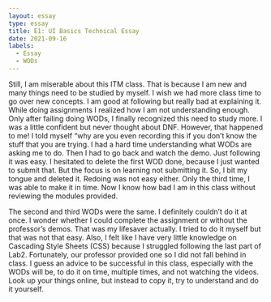 ```yaml
---
layout: essay
type: essay
title: E1: UI Basics Technical Essay
date: 2021-09-16
labels:
  - Essay
  - WODs
---
```


Still, I am miserable about this ITM class. That is because I am new and many things need to be studied by myself. I wish we had more class time to go over new concepts. I am good at following but really bad at explaining it. While doing assignments I realized how I am not understanding enough. Only after failing doing WODs, I finally recognized this need to study more. I was a little confident but never thought about DNF. However, that happened to me! I told myself “why are you even recording this if you don’t know the stuff that you are trying. I had a hard time understanding what WODs are asking me to do. Then I had to go back and watch the demo. Just following it was easy. I hesitated to delete the first WOD done, because I just wanted to submit that. But the focus is on learning not submitting it. So, I bit my tongue and deleted it. Redoing was not easy either. Only the third time, I was able to make it in time. Now I know how bad I am in this class without reviewing the modules provided.

The second and third WODs were the same. I definitely couldn’t do it at once. I wonder whether I could complete the assignment or without the professor’s demos. That was my lifesaver actually. I tried to do it myself but that was not that easy. Also, I felt like I have very little knowledge on Cascading Style Sheets (CSS) because I struggled following the last part of Lab2. Fortunately, our professor provided one so I did not fall behind in class.
I guess an advice to be successful in this class, especially with the WODs will be, to do it on time, multiple times, and not watching the videos. Look up your things online, but instead to copy it, try to understand and do it yourself.
